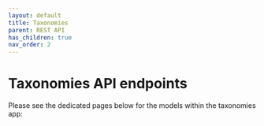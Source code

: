 ```yaml
---
layout: default
title: Taxonomies
parent: REST API
has_children: true
nav_order: 2
---
```

# Taxonomies API endpoints
Please see the dedicated pages below for the models within the taxonomies app:

